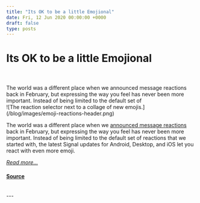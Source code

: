 ```yaml
---
title: "Its OK to be a little Emojional"
date: Fri, 12 Jun 2020 00:00:00 +0000
draft: false
type: posts
---
```

# Its OK to be a little Emojional

<br/>

<br/>
 The world was a different place when we announced message reactions back in February, but expressing the way you feel has never been more important. Instead of being limited to the default set of
<br/>
![The reaction selector next to a collage of new emojis.](/blog/images/emoji-reactions-header.png)

The world was a different place when we [announced message reactions](https://signal.org/blog/reactions/) back in February, but expressing the way you feel has never been more important. Instead of being limited to the default set of reactions that we started with, the latest Signal updates for Android, Desktop, and iOS let you react with even more emoji.

[_Read more..._](https://signal.org/blog/more-reactions/)

#### [Source](https://signal.org/blog/more-reactions/)

<br/>
---
